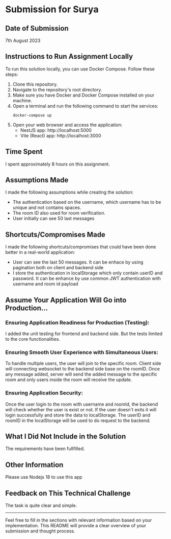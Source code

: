 # Submission for Surya

## Date of Submission
7th August 2023

## Instructions to Run Assignment Locally
To run this solution locally, you can use Docker Compose. Follow these steps:

1. Clone this repository.
2. Navigate to the repository's root directory.
3. Make sure you have Docker and Docker Compose installed on your machine.
4. Open a terminal and run the following command to start the services:
   ```
   docker-compose up
   ```
5. Open your web browser and access the application:
   - NestJS app: http://localhost:5000
   - Vite (React) app: http://localhost:3000

## Time Spent
I spent approximately 8 hours on this assignment.

## Assumptions Made
I made the following assumptions while creating the solution:
- The authentication based on the username, which username has to be unique and not contains spaces.
- The room ID also used for room verification.
- User initially can see 50 last messages

## Shortcuts/Compromises Made
I made the following shortcuts/compromises that could have been done better in a real-world application:
- User can see the last 50 messages. It can be enhace by using pagination both on client and backend side
- I store the authentication in localStorage which only contain userID and password. It can be enhance by use common JWT authentication with username and room id payload

## Assume Your Application Will Go into Production...
### Ensuring Application Readiness for Production (Testing):
I added the unit testing for frontend and backend side. But the tests limited to the core functionalities.

### Ensuring Smooth User Experience with Simultaneous Users:
To handle multiple users, the user will join to the specific room. Client side will connecting websocket to the backend side base on the roomID. Once any message added, server will send the added message to the specific room and only users inside the room will receive the update.

### Ensuring Application Security:
Once the user login to the room with username and roomId, the backend will check whether the user is exist or not. If the user doesn't exits it will login successfully and store the data to localStorage. The userID and roomID in the localStorage will be used to do request to the backend.

## What I Did Not Include in the Solution
The requirements have been fullfilled.

## Other Information
Please use Nodejs 18 to use this app

## Feedback on This Technical Challenge
The task is quite clear and simple.

---

Feel free to fill in the sections with relevant information based on your implementation. This README will provide a clear overview of your submission and thought process.